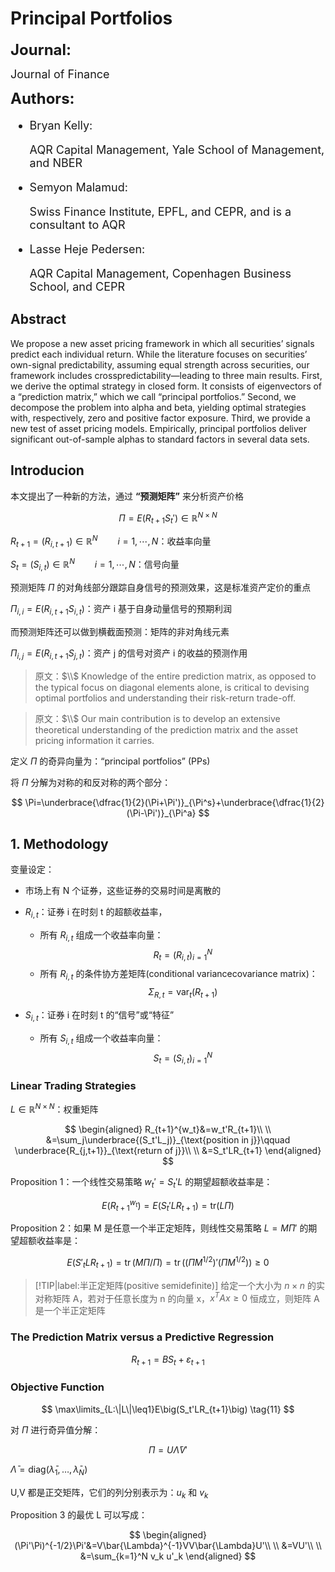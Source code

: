 # Principal Portfolios

<font size = 5> **Journal:**</font>

<font size = 4>

Journal of Finance
</font>

<font size = 5> **Authors:**</font>

<font size = 4>

* Bryan Kelly:
  
  AQR Capital Management, Yale School of Management, and NBER
* Semyon Malamud:
  
  Swiss Finance Institute, EPFL, and CEPR, and is a consultant to AQR
* Lasse Heje Pedersen:
  
  AQR Capital Management, Copenhagen Business School, and CEPR
</font>

## Abstract

We propose a new asset pricing framework in which all securities’ signals predict each individual return. While the literature focuses on securities’ own-signal predictability, assuming equal strength across securities, our framework includes crosspredictability—leading to three main results. First, we derive the optimal strategy in closed form. It consists of eigenvectors of a “prediction matrix,” which we call “principal portfolios.” Second, we decompose the problem into alpha and beta, yielding optimal strategies with, respectively, zero and positive factor exposure. Third, we provide a new test of asset pricing models. Empirically, principal portfolios deliver significant out-of-sample alphas to standard factors in several data sets.

## Introducion

本文提出了一种新的方法，通过 **“预测矩阵”** 来分析资产价格

$$
\Pi=E(R_{t+1}S_t')\in\mathbb{R}^{N\times N}
$$

$R_{t+1}=(R_{i,t+1})\in\mathbb{R}^N \qquad i=1,\dotsb,N$：收益率向量

$S_t=(S_{i,t})\in\mathbb{R}^N \qquad i=1,\dotsb,N$：信号向量

预测矩阵 $\Pi$ 的对角线部分跟踪自身信号的预测效果，这是标准资产定价的重点

$\Pi_{i,i} = E(R_{i,t+1}S_{i,t})$：资产 i 基于自身动量信号的预期利润

而预测矩阵还可以做到横截面预测：矩阵的非对角线元素

$\Pi_{i,j} = E(R_{i,t+1}S_{j,t})$：资产 j 的信号对资产 i 的收益的预测作用

>原文：$\\$ Knowledge of the entire prediction matrix, as opposed to the typical focus on diagonal elements alone, is critical to devising optimal portfolios and understanding their risk-return trade-off.

>原文：$\\$ Our main contribution is to develop an extensive theoretical understanding of the prediction matrix and the asset pricing information it carries.

定义 $\Pi$ 的奇异向量为：“principal portfolios” (PPs)

将 $\Pi$ 分解为对称的和反对称的两个部分：

$$
\Pi=\underbrace{\dfrac{1}{2}(\Pi+\Pi')}_{\Pi^s}+\underbrace{\dfrac{1}{2}(\Pi-\Pi')}_{\Pi^a}
$$

## 1. Methodology

变量设定：

* 市场上有 N 个证券，这些证券的交易时间是离散的

* $R_{i,t}$：证券 i 在时刻 t 的超额收益率，
  * 所有 $R_{i,t}$ 组成一个收益率向量：
  $$R_t = (R_{i,t})_{i=1}^N$$
  * 所有 $R_{i,t}$ 的条件协方差矩阵(conditional variancecovariance matrix)：
  $$\Sigma_{R,t}=\operatorname{var}_t(R_{t+1})$$

* $S_{i,t}$：证券 i 在时刻 t 的“信号”或“特征”
  * 所有 $S_{i,t}$ 组成一个收益率向量：
  $$S_t = (S_{i,t})_{i=1}^N$$

### Linear Trading Strategies

$L\in\mathbb{R}^{N\times N}$：权重矩阵

$$
\begin{aligned}
R_{t+1}^{w_t}&=w_t'R_{t+1}\\
\\
&=\sum_j\underbrace{(S_t'L_j)}_{\text{position in j}}\qquad \underbrace{R_{j,t+1}}_{\text{return of j}}\\
\\
&=S_t'LR_{t+1}
\end{aligned}
$$

Proposition 1：一个线性交易策略 $w_t'=S_t'L$ 的期望超额收益率是：

$$
E\bigl(R_{t+1}^{w_t}\bigr)=E\bigl(S_t'LR_{t+1}\bigr)=\text{tr}(L\Pi) \tag{7}
$$

Proposition 2：如果 M 是任意一个半正定矩阵，则线性交易策略 $L=M\Pi'$ 的期望超额收益率是：

$$
E(S'_t L R_{t+1})=\operatorname{tr}(M\Pi/\Pi)=\operatorname{tr}((\Pi M^{1/2})'(\Pi M^{1/2}))\ge0 \tag{8}
$$

>[!TIP|label:半正定矩阵(positive semidefinite)]
>给定一个大小为 $n\times n$ 的实对称矩阵 A，若对于任意长度为 n 的向量 x，$x^TAx \geq 0$ 恒成立，则矩阵 A 是一个半正定矩阵

### The Prediction Matrix versus a Predictive Regression

$$
R_{t+1}=BS_t+\varepsilon_{t+1} \tag{9}
$$

### Objective Function

$$
\max\limits_{L:\|L\|\leq1}E\big(S_t'LR_{t+1}\big) \tag{11}
$$

对 $\Pi$ 进行奇异值分解：

$$
\Pi = U \bar{\Lambda} V'
$$

$\bar{\Lambda}=\text{diag}(\bar{\lambda}_1,\ldots,\bar{\lambda}_N)$

U,V 都是正交矩阵，它们的列分别表示为：$u_k$ 和 $v_k$

Proposition 3 的最优 L 可以写成：

$$
\begin{aligned}
(\Pi'\Pi)^{-1/2}\Pi'&=V\bar{\Lambda}^{-1}VV\bar{\Lambda}U'\\
\\
&=VU'\\
\\
&=\sum_{k=1}^N v_k u'_k
\end{aligned}
$$
